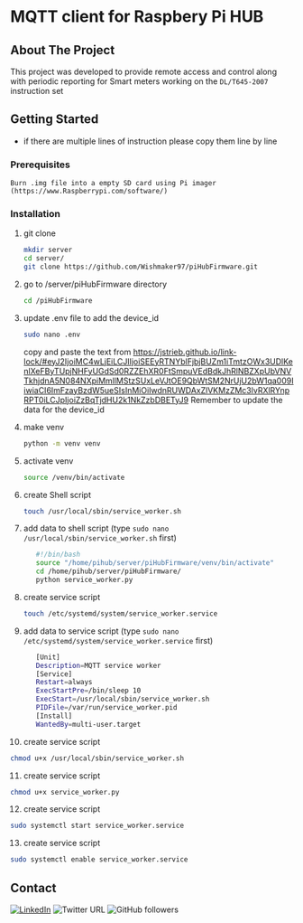 <div id="top"></div>

<!-- PROJECT LOGO -->
# MQTT client for Raspbery Pi HUB


<!-- ABOUT THE PROJECT -->
## About The Project
This project was developed to provide remote access and control along with periodic reporting for Smart meters working on the `DL/T645-2007` instruction set

<!-- GETTING STARTED -->
## Getting Started
* if there are multiple lines of instruction please copy them line by line

### Prerequisites

   `Burn .img file into a empty SD card using Pi imager (https://www.Raspberrypi.com/software/)`

### Installation

1. git clone

   ```sh
   mkdir server
   cd server/
   git clone https://github.com/Wishmaker97/piHubFirmware.git
   ```

2. go to /server/piHubFirmware directory

   ```sh
   cd /piHubFirmware
   ```
3. update .env file to add the device_id

   ```sh
   sudo nano .env
   ```
   copy and paste the text from https://jstrieb.github.io/link-lock/#eyJ2IjoiMC4wLjEiLCJlIjoiSEEyRTNYblFjbjBUZm1iTmtzOWx3UDlKenlXeFByTUpjNHFyUGdSd0RZZEhXR0FtSmpuVEdBdkJhRlNBZXpUbVNVTkhjdnA5N084NXpiMmllMStzSUxLeVJtOE9QbWtSM2NrUjU2bW1qa009IiwiaCI6ImFzayBzdW5ueSIsInMiOiIwdnRUWDAxZlVKMzZMc3lvRXlRYnpRPT0iLCJpIjoiZzBqTjdHU2k1NkZzbDBETyJ9 Remember to update the data for the device_id

4. make venv

   ```sh
   python -m venv venv
   ```

5. activate venv

   ```sh
   source /venv/bin/activate
   ```

6. create Shell script

   ```sh
   touch /usr/local/sbin/service_worker.sh
   ```

7. add data to shell script (type ```sudo nano /usr/local/sbin/service_worker.sh``` first)

   ```sh
      #!/bin/bash
      source "/home/pihub/server/piHubFirmware/venv/bin/activate"
      cd /home/pihub/server/piHubFirmware/
      python service_worker.py
   ```

8. create service script

   ```sh
   touch /etc/systemd/system/service_worker.service
   ```

9. add data to service script (type ```sudo nano /etc/systemd/system/service_worker.service``` first)

   ```sh
      [Unit]
      Description=MQTT service worker
      [Service]
      Restart=always
      ExecStartPre=/bin/sleep 10
      ExecStart=/usr/local/sbin/service_worker.sh
      PIDFile=/var/run/service_worker.pid
      [Install]
      WantedBy=multi-user.target
   ```

10. create service script

   ```sh
   chmod u+x /usr/local/sbin/service_worker.sh
   ```

11. create service script

   ```sh
   chmod u+x service_worker.py
   ```

12. create service script

   ```sh
   sudo systemctl start service_worker.service
   ```

13. create service script

   ```sh
   sudo systemctl enable service_worker.service
   ```



<!-- CONTACT -->
## Contact

[![LinkedIn][linkedin-shield]][linkedin-url]  ![Twitter URL](https://img.shields.io/twitter/url?label=VishmikaFernan1&logo=twitter&style=for-the-badge&url=https%3A%2F%2Ftwitter.com%2FVishmikaFernan1) ![GitHub followers](https://img.shields.io/github/followers/Wishmaker97?logo=github&style=for-the-badge)



<!-- MARKDOWN LINKS & IMAGES -->
<!-- https://www.markdownguide.org/basic-syntax/#reference-style-links -->

[linkedin-shield]: https://img.shields.io/badge/-LinkedIn-black.svg?style=for-the-badge&logo=linkedin&colorB=555
[linkedin-url]: https://www.linkedin.com/in/vishmika-fernando-435923116/

